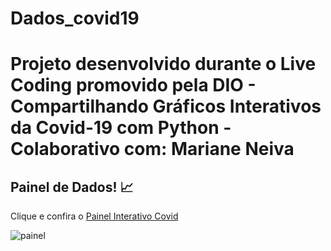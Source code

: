 # Dados_covid19
# Projeto desenvolvido durante o Live Coding promovido pela DIO - Compartilhando Gráficos Interativos da Covid-19 com Python - Colaborativo com: Mariane Neiva



## Painel de Dados! 📈 

<p> Clique e confira o 
<a href="https://litzafontana-dados-covid19-codigobase-r14hg1.streamlitapp.com">Painel Interativo Covid</a></p>

</span>

![painel](https://user-images.githubusercontent.com/96260986/183466453-bca506d8-6ada-4c89-b211-2bcac2fb87cb.png)


